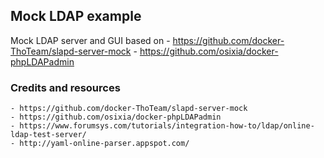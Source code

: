 Mock LDAP example
---

Mock LDAP server and GUI based on 
    - https://github.com/docker-ThoTeam/slapd-server-mock
    - https://github.com/osixia/docker-phpLDAPadmin

### Credits and resources

    - https://github.com/docker-ThoTeam/slapd-server-mock
    - https://github.com/osixia/docker-phpLDAPadmin
    - https://www.forumsys.com/tutorials/integration-how-to/ldap/online-ldap-test-server/
    - http://yaml-online-parser.appspot.com/

